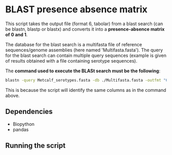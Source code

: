 # BLAST presence absence matrix

This script takes the output file (format 6, tabolar) from a blast search (can be blastn, blastp or blastx) and converts it into a **presence-absence matrix of 0 and 1**.

The database for the blast search is a multifasta file of reference sequences/genome assemblies (here named 'Multifasta.fasta'). The query for the blast search can contain multiple query sequences (example is given of results obtained with a file containing serotype sequences).

The **command used to execute the BLASt search must be the following**: 

```bash
blastn -query Metcalf_serotypes.fasta -db ./Multifasta.fasta -outfmt "6 qseqid sseqid stitle pident qcovs length qlen mismatch gapopen qstart qend sstart send evalue bitscore"-evalue 0.00001 -num_threads 4 -out rel_BLAST_results.txt
```

This is because the script will identify the same columns as in the command above.

## Dependencies

* Biopython
* pandas

## Running the script
